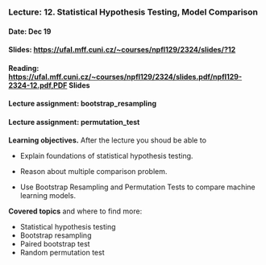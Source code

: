 ### Lecture: 12. Statistical Hypothesis Testing, Model Comparison
#### Date: Dec 19
#### Slides: https://ufal.mff.cuni.cz/~courses/npfl129/2324/slides/?12
#### Reading: https://ufal.mff.cuni.cz/~courses/npfl129/2324/slides.pdf/npfl129-2324-12.pdf,PDF Slides
#### Lecture assignment: bootstrap_resampling
#### Lecture assignment: permutation_test

**Learning objectives.** After the lecture you shoud be able to

- Explain foundations of statistical hypothesis testing.

- Reason about multiple comparison problem.

- Use Bootstrap Resampling and Permutation Tests to compare machine learning
  models.

**Covered topics** and where to find more:

- Statistical hypothesis testing
- Bootstrap resampling
- Paired bootstrap test
- Random permutation test
